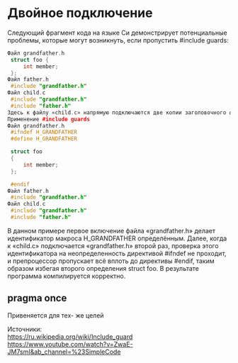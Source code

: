 # Двойное подключение
Следующий фрагмент кода на языке Си демонстрирует потенциальные проблемы, которые могут возникнуть, если пропустить #include guards:
```C++
Файл grandfather.h
 struct foo {
     int member;
 };
Файл father.h
 #include "grandfather.h"
Файл child.c
 #include "grandfather.h"
 #include "father.h"
Здесь к файлу «child.c» напрямую подключаются две копии заголовочного файла «grandfather.h». Это может вызвать ошибку компиляции, так как структура типа foo явным образом определяется дважды.
Применение #include guards
Файл grandfather.h
 #ifndef H_GRANDFATHER
 #define H_GRANDFATHER

 struct foo
 {
     int member;
 };

 #endif
Файл father.h
 #include "grandfather.h"
Файл child.c
 #include "grandfather.h"
 #include "father.h"
 ```
В данном примере первое включение файла «grandfather.h» делает идентификатор макроса H_GRANDFATHER определённым. Далее, когда к «child.c» подключается «grandfather.h» второй раз, проверка этого идентификатора на неопределенность директивой #ifndef не проходит, и препроцессор пропускает всё вплоть до директивы #endif, таким образом избегая второго определения struct foo. В результате программа компилируется корректно. <br>

## pragma once 
Привеняется для тех- же целей

Источники: <br> 
https://ru.wikipedia.org/wiki/Include_guard <br> 
https://www.youtube.com/watch?v=ZwaE-JM7smI&ab_channel=%23SimpleCode
